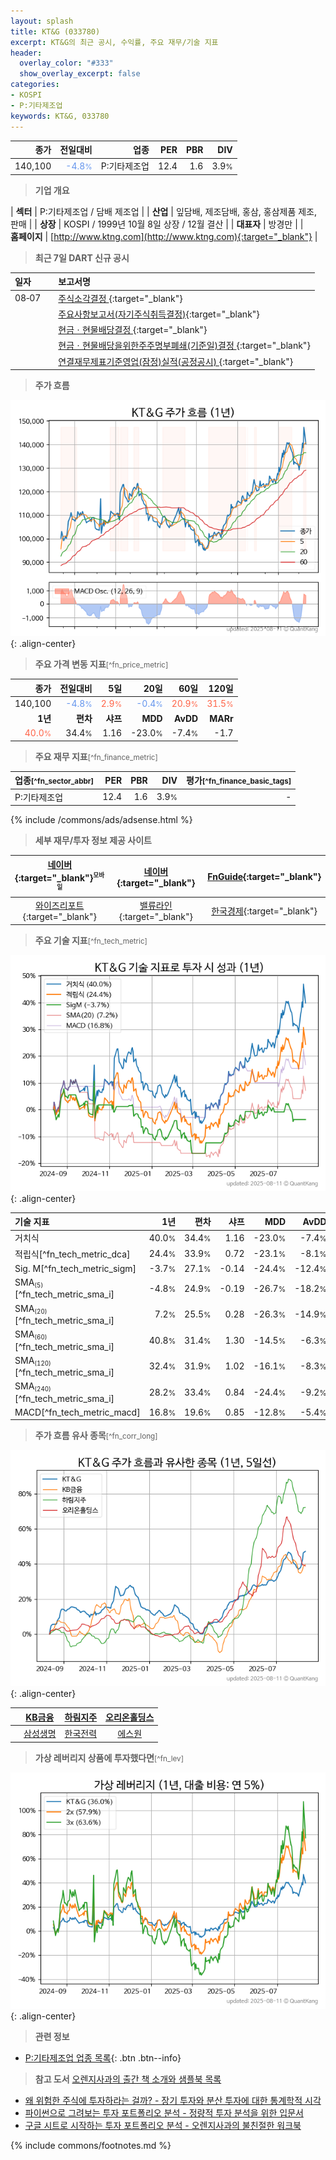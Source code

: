 ```yaml
---
layout: splash
title: KT&G (033780)
excerpt: KT&G의 최근 공시, 수익률, 주요 재무/기술 지표
header:
  overlay_color: "#333"
  show_overlay_excerpt: false
categories:
- KOSPI
- P:기타제조업
keywords: KT&G, 033780
---
```


| **종가** | **전일대비** | **업종** | **PER** | **PBR** | **DIV** |
| -------: | -----------: | -------: | ------: | ------: | ------: |
| 140,100 | <span style="color: cornflowerblue">-4.8<small>%</small></span> | P:기타제조업 | 12.4 | 1.6 | 3.9<small>%</small> |

<!-- more -->


> **기업 개요**<a id="company"></a>

| <span style="white-space:nowrap;">**섹터**</span> | P:기타제조업 / 담배 제조업 |
| <span style="white-space:nowrap;">**산업**</span> | 잎담배, 제조담배, 홍삼, 홍삼제품 제조, 판매 |
| <span style="white-space:nowrap;">**상장**</span> | KOSPI / 1999년 10월 8일 상장 / 12월 결산 |
| <span style="white-space:nowrap;">**대표자**</span> | 방경만 |
| <span style="white-space:nowrap;">**홈페이지**</span> | [http://www.ktng.com](http://www.ktng.com){:target="_blank"} |


> **최근 7일 DART 신규 공시**<a id="dart"></a>

| **일자** |      | **보고서명** |
| :------- | :--- | :----------- |
| 08&#x2011;07 | | [주식소각결정              ](https://dart.fss.or.kr/dsaf001/main.do?rcpNo=20250807800353){:target="_blank"} |
|  | | [주요사항보고서(자기주식취득결정)](https://dart.fss.or.kr/dsaf001/main.do?rcpNo=20250807000253){:target="_blank"} |
|  | | [현금ㆍ현물배당결정              ](https://dart.fss.or.kr/dsaf001/main.do?rcpNo=20250807800310){:target="_blank"} |
|  | | [현금ㆍ현물배당을위한주주명부폐쇄(기준일)결정              ](https://dart.fss.or.kr/dsaf001/main.do?rcpNo=20250807800302){:target="_blank"} |
|  | | [연결재무제표기준영업(잠정)실적(공정공시)              ](https://dart.fss.or.kr/dsaf001/main.do?rcpNo=20250807800275){:target="_blank"} |


> **주가 흐름**<a id="price"></a>

![033780](/stock/images/033780.png){: .align-center}


> **주요 가격 변동 지표**<small>[^fn_price_metric]</small>

| **종가** | **전일대비** | **5일** | **20일** | **60일** | **120일** |
| -------: | -----------: | ------: | -------: | -------: | --------: |
| 140,100 | <span style="color: cornflowerblue">-4.8<small>%</small></span> | <span style="color: tomato">2.9<small>%</small></span> | <span style="color: cornflowerblue">-0.4<small>%</small></span> | <span style="color: tomato">20.9<small>%</small></span> | <span style="color: tomato">31.5<small>%</small></span> |
| **1년** | **편차** | **샤프** | **MDD** | **AvDD** | **MARr** |
| <span style="color: tomato">40.0<small>%</small></span> | 34.4<small>%</small> | 1.16 | -23.0<small>%</small> | -7.4<small>%</small> | -1.7 |


> **주요 재무 지표**<small>[^fn_finance_metric]</small>

| **업종**<small>[^fn_sector_abbr]</small> | **PER** | **PBR** | **DIV** | **평가**<small>[^fn_finance_basic_tags]</small> |
| :--------------------------------------- | ------: | ------: | ------: | ----------------------------------------------: |
| P:기타제조업 | 12.4 | 1.6 | 3.9<small>%</small> | - |



{% include /commons/ads/adsense.html %}

> **세부 재무/투자 정보 제공 사이트**

| [네이버](https://m.stock.naver.com/domestic/stock/033780/finance/summary){:target="_blank"}<sup><small>모바일</small></sup> | [네이버](https://finance.naver.com/item/coinfo.naver?code=033780){:target="_blank"} | [FnGuide](https://comp.fnguide.com/SVO2/ASP/SVD_Invest.asp?gicode=A033780&MenuYn=Y){:target="_blank"} |
| :---: | :---: | :---: |
| [와이즈리포트](https://comp.wisereport.co.kr/company/c1040001.aspx?cmp_cd=033780){:target="_blank"} | [밸류라인](https://www.valueline.co.kr/finance/summary/033780){:target="_blank"} | [한국경제](https://markets.hankyung.com/stock/033780/financial-summary){:target="_blank"} |


> **주요 기술 지표**<small>[^fn_tech_metric]</small>


![033780](/stock/images/033780_tech.png){: .align-center}

| **기술 지표** | **1년** | **편차** | **샤프** | **MDD** | **AvDD** |
| :------------ | ------: | -----------: | -------: | ------: | -------: |
| 거치식 | 40.0<small>%</small> | 34.4<small>%</small> | 1.16 | -23.0<small>%</small> | -7.4<small>%</small> |
| 적립식[^fn_tech_metric_dca] | 24.4<small>%</small> | 33.9<small>%</small> | 0.72 | -23.1<small>%</small> | -8.1<small>%</small> |
| Sig. M[^fn_tech_metric_sigm] | -3.7<small>%</small> | 27.1<small>%</small> | -0.14 | -24.4<small>%</small> | -12.4<small>%</small> |
| SMA<small><sub>(5)</sub></small>[^fn_tech_metric_sma_i] | -4.8<small>%</small> | 24.9<small>%</small> | -0.19 | -26.7<small>%</small> | -18.2<small>%</small> |
| SMA<small><sub>(20)</sub></small>[^fn_tech_metric_sma_i] | 7.2<small>%</small> | 25.5<small>%</small> | 0.28 | -26.3<small>%</small> | -14.9<small>%</small> |
| SMA<small><sub>(60)</sub></small>[^fn_tech_metric_sma_i] | 40.8<small>%</small> | 31.4<small>%</small> | 1.30 | -14.5<small>%</small> | -6.3<small>%</small> |
| SMA<small><sub>(120)</sub></small>[^fn_tech_metric_sma_i] | 32.4<small>%</small> | 31.9<small>%</small> | 1.02 | -16.1<small>%</small> | -8.3<small>%</small> |
| SMA<small><sub>(240)</sub></small>[^fn_tech_metric_sma_i] | 28.2<small>%</small> | 33.4<small>%</small> | 0.84 | -24.4<small>%</small> | -9.2<small>%</small> |
| MACD[^fn_tech_metric_macd] | 16.8<small>%</small> | 19.6<small>%</small> | 0.85 | -12.8<small>%</small> | -5.4<small>%</small> |


> **주가 흐름 유사 종목**<a id="corr"></a><small>[^fn_corr_long]</small>

![033780](/stock/images/033780_corr.png){: .align-center}

|       | [KB금융](/105560/) | [하림지주](/003380/) | [오리온홀딩스](/001800/) |
| :---: | :------------------------------------: | :------------------------------------: | :------------------------------------: |
|       | [삼성생명](/032830/) | [한국전력](/015760/) | [에스원](/012750/) |


> **가상 레버리지 상품에 투자했다면**<a id="2x"></a><small>[^fn_lev]</small>

![033780](/stock/images/033780_2x.png){: .align-center}


> **관련 정보**

- [P:기타제조업 업종 목록](/stats/sector/kospi_업종_기타제조업_종목/){: .btn .btn--info}

> **참고 도서** [오렌지사과의 출간 책 소개와 샘플북 목록](https://kongdori.tistory.com/691)

- [왜 위험한 주식에 투자하라는 걸까? - 장기 투자와 분산 투자에 대한 통계학적 시각](https://kongdori.tistory.com/421)
- [파이썬으로 그려보는 투자 포트폴리오 분석  - 정량적 투자 분석을 위한 입문서](https://kongdori.tistory.com/643)
- [구글 시트로 시작하는 투자 포트폴리오 분석 - 오렌지사과의 불친절한 워크북](https://kongdori.tistory.com/449)


{% include commons/footnotes.md %}